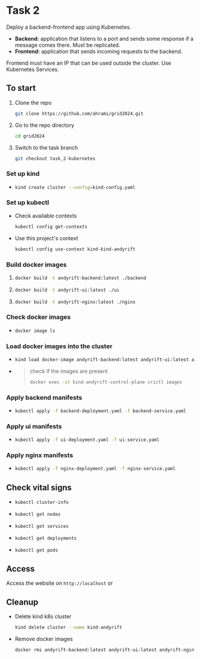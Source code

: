 # Task 2

Deploy a backend-frontend app using Kubernetes. 

- __Backend:__ application that listens to a port and sends some response if a message comes there. Must be replicated.
- __Frontend:__ application that sends incoming requests to the backend.

Frontend must have an IP that can be used outside the cluster. Use Kubernetes Services. 


## To start

1. Clone the repo
   ```sh
   git clone https://github.com/ahrami/grid2024.git
   ```
2. Go to the repo directory
   ```sh
   cd grid2024
   ```
3. Switch to the task branch
   ```sh
   git checkout task_2-kubernetes
   ```


### Set up kind

-
   ```sh
   kind create cluster --config=kind-config.yaml
   ```

### Set up kubectl

- Check available contexts
   ```sh
   kubectl config get-contexts
   ```

- Use this project's context
   ```sh
   kubectl config use-context kind-kind-andyrift
   ```

### Build docker images

1.
   ```sh
   docker build -t andyrift-backend:latest ./backend
   ```
2.
   ```sh
   docker build -t andyrift-ui:latest ./ui
   ```
3.
   ```sh
   docker build -t andyrift-nginx:latest ./nginx
   ```

### Check docker images

-
   ```sh
   docker image ls
   ```

### Load docker images into the cluster

-
   ```sh
   kind load docker-image andyrift-backend:latest andyrift-ui:latest andyrift-nginx:latest --name kind-andyrift
   ```

-
   > check if the images are present<br>
   > ```sh
   > docker exec -it kind-andyrift-control-plane crictl images
   > ```

### Apply backend manifests

-
   ```sh
   kubectl apply -f backend-deployment.yaml -f backend-service.yaml
   ```

### Apply ui manifests

-
   ```sh
   kubectl apply -f ui-deployment.yaml -f ui-service.yaml
   ```

### Apply nginx manifests

-
   ```sh
   kubectl apply -f nginx-deployment.yaml -f nginx-service.yaml
   ```
   

## Check vital signs

-
   ```sh
   kubectl cluster-info
   ```

-
   ```sh
   kubectl get nodes
   ```

-
   ```sh
   kubectl get services
   ```

-
   ```sh
   kubectl get deployments
   ```

-
   ```sh
   kubectl get pods
   ```

## Access

Access the website on `http://localhost` or 

## Cleanup

- Delete kind k8s cluster
   ```sh
   kind delete cluster --name kind-andyrift
   ```

- Remove docker images
   ```sh
   docker rmi andyrift-backend:latest andyrift-ui:latest andyrift-nginx:latest
   ```
